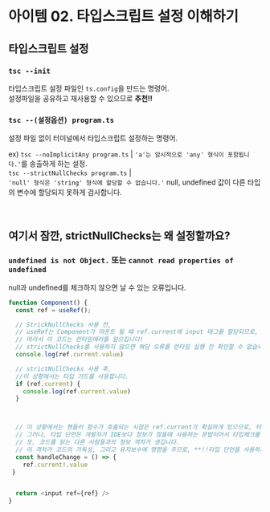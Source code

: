 # 아이템 02. 타입스크립트 설정 이해하기
## 타입스크립트 설정
### `tsc --init`
 타입스크립트 설정 파일인 `ts.config`을 만드는 명령어. <br/>설정파일을 공유하고 재사용할 수 있으므로 **추천!!**
### `tsc --(설정옵션) program.ts`
 설정 파일 없이 터미널에서 타입스크립트 설정하는 명령어.
 
ex) `tsc --noImplicitAny program.ts` | `'a'는 암시적으로 'any' 형식이 포함됩니다.'`를 송출하게 하는 설정.<br/>`tsc --strictNullChecks program.ts` | <br> `'null' 형식은 'string' 형식에 할당할 수 없습니다.'` null, undefined 값이 다른 타입의 변수에 할당되지 못하게 검사합니다.

<br>

## 여기서 잠깐, strictNullChecks는 왜 설정할까요?
### `undefined is not Object.` 또는 `cannot read properties of undefined`
null과 undefined를 체크하지 않으면 날 수 있는 오류입니다.
```ts
function Component() {
  const ref = useRef();

  // StrickNullChecks 사용 전,
  // useRef는 Component가 마운트 될 때 ref.current에 input 태그를 할당되므로, 처음에는 null 입니다.
  // 따라서 이 코드는 런타임에러를 일으킵니다!
  // strictNullChecks를 사용하지 않으면 해당 오류를 런타임 실행 전 확인할 수 없습니다.
  console.log(ref.current.value)

  // strictNullChecks 사용 후,
  //이 상황에서는 타입 가드를 사용합니다.
  if (ref.current) {
    console.log(ref.current.value)
  }



  // 이 상황에서는 핸들러 함수가 호출되는 시점은 ref.current가 확실하게 있으므로, 타입 단언을 사용할 수 있습니다.
  // 그러나, 타입 단언은 개발자가 IDE보다 정보가 많을때 사용하는 문법이어서 타입체크를 고의로 무시하게 됩니다.
  // 또, 코드를 읽는 다른 사람들과의 정보 격차가 생깁니다.
  // 이 격차가 코드의 가독성, 그리고 유지보수에 영향을 주므로, **!!타입 단언을 사용하지마세요!!**
  const handleChange = () => {
    ref.current!.value
 }


  return <input ref={ref} />
}
```

<br/>
